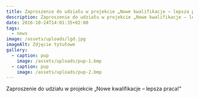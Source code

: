 ```yaml
---
title: Zaproszenie do udziału w projekcie „Nowe kwalifikacje – lepsza praca!”
description: Zaproszenie do udziału w projekcie „Nowe kwalifikacje – lepsza praca!”
date: 2016-10-24T14:01:35+02:00
tags:
  - news
image: /assets/uploads/lgd.jpg
imageAlt: Zdjęcie tytułowe
gallery:
  - caption: pup
    image: /assets/uploads/pup-1.bmp
  - caption: pup
    image: /assets/uploads/pup-2.bmp
---
```

Zaproszenie do udziału w projekcie „Nowe kwalifikacje – lepsza praca!”
